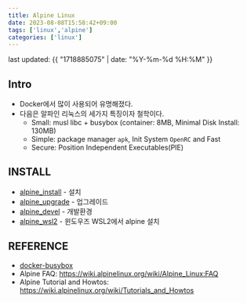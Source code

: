 ```yaml
---
title: Alpine Linux
date: 2023-08-08T15:58:42+09:00
tags: ['linux','alpine']
categories: ['linux']
---
```


last updated: {{ "1718885075" | date: "%Y-%m-%d %H:%M" }}

## Intro
* Docker에서 많이 사용되어 유명해졌다.
* 다음은 알파인 리눅스의 세가지 특징이자 철학이다.
    - Small: musl libc + busybox (container: 8MB, Minimal Disk Install: 130MB)
    - Simple: package manager `apk`, Init System `OpenRC` and Fast
    - Secure: Position Independent Executables(PIE)

## INSTALL
* [alpine_install](alpine_install) - 설치
* [alpine_upgrade](alpine_upgrade) - 업그레이드
* [alpine_devel](alpine_devel) - 개발환경
* [alpine_wsl2](alpine_wsl2) - 윈도우즈 WSL2에서 alpine 설치

## REFERENCE
* [docker-busybox](docker-busybox)
* Alpine FAQ: https://wiki.alpinelinux.org/wiki/Alpine_Linux:FAQ
* Alpine Tutorial and Howtos: https://wiki.alpinelinux.org/wiki/Tutorials_and_Howtos
